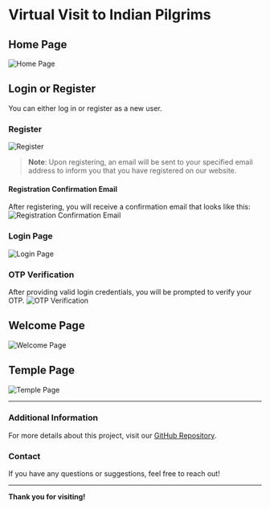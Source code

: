 # Virtual Visit to Indian Pilgrims

## Home Page
![Home Page](https://github.com/K-Mahesh-Yadav/Virtual-Visit-to_Indian-Pilgrims/assets/130558591/4b906725-1b3b-4ea3-84ea-f3bf94a16cf2)

## Login or Register
You can either log in or register as a new user.

### Register
![Register](https://github.com/K-Mahesh-Yadav/Virtual-Visit-to_Indian-Pilgrims/assets/130558591/43d9d934-0bec-491c-8fa2-abc884b842c3)

> **Note**: Upon registering, an email will be sent to your specified email address to inform you that you have registered on our website.

#### Registration Confirmation Email
After registering, you will receive a confirmation email that looks like this:
![Registration Confirmation Email]([https://github.com/K-Mahesh-Yadav/Virtual-Visit-to_Indian-Pilgrims/assets/your-email-screenshot-url](https://github.com/K-Mahesh-Yadav/Virtual-Visit-to_Indian-Pilgrims/assets/130558591/d1bc93dc-1719-4d5e-aaba-93e13de97757))

### Login Page
![Login Page](https://github.com/K-Mahesh-Yadav/Virtual-Visit-to_Indian-Pilgrims/assets/130558591/53d45bb5-0711-4655-8f9e-52329daa96e7)

### OTP Verification
After providing valid login credentials, you will be prompted to verify your OTP.
![OTP Verification](https://github.com/K-Mahesh-Yadav/Virtual-Visit-to_Indian-Pilgrims/assets/130558591/efbdc127-f9e1-4bc1-8d92-713e61d853dd)

## Welcome Page
![Welcome Page](https://github.com/K-Mahesh-Yadav/Virtual-Visit-to_Indian-Pilgrims/assets/130558591/ca6bfa9a-bd88-45fe-ba3a-a1199c8ef119)

## Temple Page
![Temple Page](https://github.com/K-Mahesh-Yadav/Virtual-Visit-to_Indian-Pilgrims/assets/130558591/be17df01-85a8-41e6-a427-4bc27457bbff)

---

### Additional Information
For more details about this project, visit our [GitHub Repository](https://github.com/K-Mahesh-Yadav/Virtual-Visit-to_Indian-Pilgrims).

### Contact
If you have any questions or suggestions, feel free to reach out!

---

**Thank you for visiting!**
